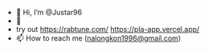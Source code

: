 - 👋 Hi, I’m @Justar96
- 👀
- try out https://rabtune.com/
   https://pla-app.vercel.app/
- 📫 How to reach me (nalongkon1996@gmail.com)
<!---
Justar96/Justar96 is a ✨ special ✨ repository because its `README.md` (this file) appears on your GitHub profile.
You can click the Preview link to take a look at your changes.
--->
